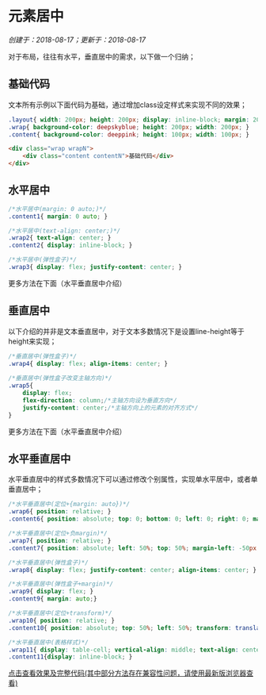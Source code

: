 # 元素居中

*创建于：2018-08-17；更新于：2018-08-17*

对于布局，往往有水平，垂直居中的需求，以下做一个归纳；

## 基础代码

文本所有示例以下面代码为基础，通过增加class设定样式来实现不同的效果；
```css
.layout{ width: 200px; height: 200px; display: inline-block; margin: 20px; overflow: hidden; }
.wrap{ background-color: deepskyblue; height: 200px; width: 200px; }
.content{ background-color: deeppink; height: 100px; width: 100px; }
```			

```html
<div class="wrap wrapN">
	<div class="content contentN">基础代码</div>
</div>
```

## 水平居中

```css
/*水平居中(margin: 0 auto;)*/
.content1{ margin: 0 auto; }

/*水平居中(text-align: center;)*/
.wrap2{ text-align: center; }
.content2{ display: inline-block; }

/*水平居中(弹性盒子)*/
.wrap3{ display: flex; justify-content: center; }
```
更多方法在下面（水平垂直居中介绍）

## 垂直居中

以下介绍的并非是文本垂直居中，对于文本多数情况下是设置line-height等于height来实现；
```css
/*垂直居中(弹性盒子)*/
.wrap4{ display: flex; align-items: center; }
			
/*垂直居中(弹性盒子改变主轴方向)*/
.wrap5{ 
	display: flex; 
	flex-direction: column;/*主轴方向设为垂直方向*/ 
	justify-content: center;/*主轴方向上的元素的对齐方式*/ 
}
```
更多方法在下面（水平垂直居中介绍）

## 水平垂直居中

水平垂直居中的样式多数情况下可以通过修改个别属性，实现单水平居中，或者单垂直居中；
```css
/*水平垂直居中(定位+{margin: auto})*/
.wrap6{ position: relative; }
.content6{ position: absolute; top: 0; bottom: 0; left: 0; right: 0; margin: auto; }

/*水平垂直居中(定位+负margin)*/
.wrap7{ position: relative; }
.content7{ position: absolute; left: 50%; top: 50%; margin-left: -50px; margin-top: -50px; }

/*水平垂直居中(弹性盒子)*/
.wrap8{ display: flex; justify-content: center; align-items: center; }

/*水平垂直居中(弹性盒子+margin)*/
.wrap9{ display: flex; }
.content9{ margin: auto;}

/*水平垂直居中(定位+transform)*/
.wrap10{ position: relative; }
.content10{ position: absolute; top: 50%; left: 50%; transform: translate(-50%, -50%); }

/*水平垂直居中(表格样式)*/
.wrap11{ display: table-cell; vertical-align: middle; text-align: center;}
.content11{display: inline-block; }
```

[点击查看效果及完整代码(其中部分方法存在兼容性问题，请使用最新版浏览器查看)](./demo/alignCenter.html)
